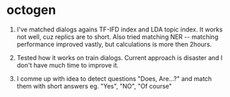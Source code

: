 # octogen

1. I've matched dialogs agains TF-IFD index and LDA topic index. It works not well, cuz replics are to short. Also tried matching NER -- matching performance improved vastly, but calculations is more then 2hours.

2. Tested how it works on train dialogs. Current approach is disaster and I don't have much time to improve it.

3. I comme up with idea to detect questions "Does, Are...?" and match them with short answers eg. "Yes", "NO", "Of course"

